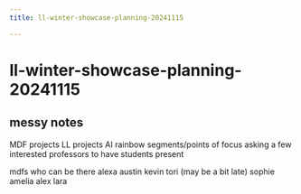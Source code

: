```yaml
---
title: ll-winter-showcase-planning-20241115

---
```


# ll-winter-showcase-planning-20241115

## messy notes
MDF projects
LL projects
AI rainbow
segments/points of focus
asking a few interested professors to have students present

mdfs who can be there
alexa
austin
kevin
tori (may be a bit late)
sophie
amelia
alex
lara

